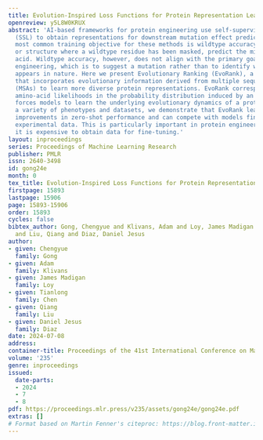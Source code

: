 ```yaml
---
title: Evolution-Inspired Loss Functions for Protein Representation Learning
openreview: y5L8W0KRUX
abstract: 'AI-based frameworks for protein engineering use self-supervised learning
  (SSL) to obtain representations for downstream mutation effect predictions. The
  most common training objective for these methods is wildtype accuracy: given a sequence
  or structure where a wildtype residue has been masked, predict the missing amino
  acid. Wildtype accuracy, however, does not align with the primary goal of protein
  engineering, which is to suggest a mutation rather than to identify what already
  appears in nature. Here we present Evolutionary Ranking (EvoRank), a training objective
  that incorporates evolutionary information derived from multiple sequence alignments
  (MSAs) to learn more diverse protein representations. EvoRank corresponds to ranking
  amino-acid likelihoods in the probability distribution induced by an MSA. This objective
  forces models to learn the underlying evolutionary dynamics of a protein. Across
  a variety of phenotypes and datasets, we demonstrate that EvoRank leads to dramatic
  improvements in zero-shot performance and can compete with models fine-tuned on
  experimental data. This is particularly important in protein engineering, where
  it is expensive to obtain data for fine-tuning.'
layout: inproceedings
series: Proceedings of Machine Learning Research
publisher: PMLR
issn: 2640-3498
id: gong24e
month: 0
tex_title: Evolution-Inspired Loss Functions for Protein Representation Learning
firstpage: 15893
lastpage: 15906
page: 15893-15906
order: 15893
cycles: false
bibtex_author: Gong, Chengyue and Klivans, Adam and Loy, James Madigan and Chen, Tianlong
  and Liu, Qiang and Diaz, Daniel Jesus
author:
- given: Chengyue
  family: Gong
- given: Adam
  family: Klivans
- given: James Madigan
  family: Loy
- given: Tianlong
  family: Chen
- given: Qiang
  family: Liu
- given: Daniel Jesus
  family: Diaz
date: 2024-07-08
address:
container-title: Proceedings of the 41st International Conference on Machine Learning
volume: '235'
genre: inproceedings
issued:
  date-parts:
  - 2024
  - 7
  - 8
pdf: https://proceedings.mlr.press/v235/assets/gong24e/gong24e.pdf
extras: []
# Format based on Martin Fenner's citeproc: https://blog.front-matter.io/posts/citeproc-yaml-for-bibliographies/
---
```


